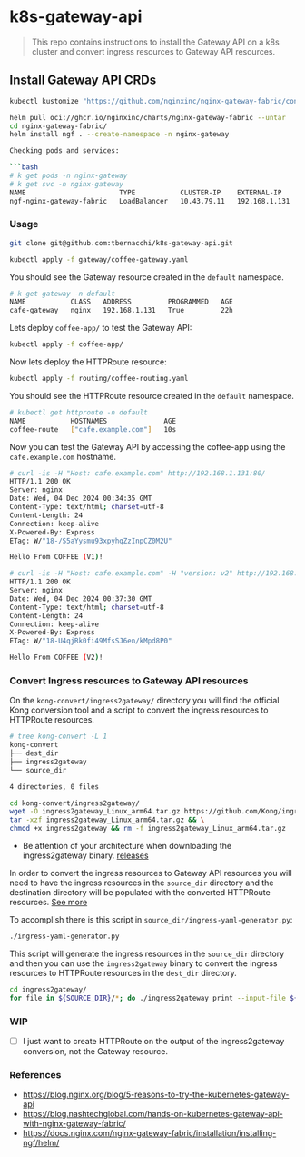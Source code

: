 # k8s-gateway-api

> This repo contains instructions to install the Gateway API on a k8s cluster and convert ingress resources to Gateway API resources.

## Install Gateway API CRDs

```bash
kubectl kustomize "https://github.com/nginxinc/nginx-gateway-fabric/config/crd/gateway-api/standard?ref=v1.5.0" | kubectl apply -f -
```

```bash
helm pull oci://ghcr.io/nginxinc/charts/nginx-gateway-fabric --untar
cd nginx-gateway-fabric/
helm install ngf . --create-namespace -n nginx-gateway

Checking pods and services:

```bash
# k get pods -n nginx-gateway
# k get svc -n nginx-gateway
NAME                       TYPE           CLUSTER-IP    EXTERNAL-IP     PORT(S)                      AGE
ngf-nginx-gateway-fabric   LoadBalancer   10.43.79.11   192.168.1.131   80:32158/TCP,443:30888/TCP   8m2s
```

### Usage

```bash
git clone git@github.com:tbernacchi/k8s-gateway-api.git
```

```bash
kubectl apply -f gateway/coffee-gateway.yaml
```

You should see the Gateway resource created in the `default` namespace.

```bash
# k get gateway -n default
NAME           CLASS   ADDRESS         PROGRAMMED   AGE
cafe-gateway   nginx   192.168.1.131   True         22h
```

Lets deploy `coffee-app/` to test the Gateway API:

```bash
kubectl apply -f coffee-app/
```

Now lets deploy the HTTPRoute resource:

```bash
kubectl apply -f routing/coffee-routing.yaml
```

You should see the HTTPRoute resource created in the `default` namespace.

```bash
# kubectl get httproute -n default
NAME           HOSTNAMES              AGE
coffee-route   ["cafe.example.com"]   10s
```

Now you can test the Gateway API by accessing the coffee-app using the `cafe.example.com` hostname.

```bash
# curl -is -H "Host: cafe.example.com" http://192.168.1.131:80/
HTTP/1.1 200 OK
Server: nginx
Date: Wed, 04 Dec 2024 00:34:35 GMT
Content-Type: text/html; charset=utf-8
Content-Length: 24
Connection: keep-alive
X-Powered-By: Express
ETag: W/"18-/S5aYysmu93xpyhqZzInpCZ0M2U"

Hello From COFFEE (V1)!
```

```bash
# curl -is -H "Host: cafe.example.com" -H "version: v2" http://192.168.1.131:80/
HTTP/1.1 200 OK
Server: nginx
Date: Wed, 04 Dec 2024 00:37:30 GMT
Content-Type: text/html; charset=utf-8
Content-Length: 24
Connection: keep-alive
X-Powered-By: Express
ETag: W/"18-U4qjRk0fi49MfsSJ6en/kMpd8P0"

Hello From COFFEE (V2)!
```

### Convert Ingress resources to Gateway API resources

On the `kong-convert/ingress2gateway/` directory you will find the official Kong conversion tool and a script to convert the ingress resources to HTTPRoute resources.

```bash
# tree kong-convert -L 1
kong-convert
├── dest_dir
├── ingress2gateway
└── source_dir

4 directories, 0 files
```

```bash
cd kong-convert/ingress2gateway/
wget -O ingress2gateway_Linux_arm64.tar.gz https://github.com/Kong/ingress2gateway/releases/download/v0.1.0/ingress2gateway_Linux_arm64.tar.gz && \
tar -xzf ingress2gateway_Linux_arm64.tar.gz && \
chmod +x ingress2gateway && rm -f ingress2gateway_Linux_arm64.tar.gz
```

* Be attention of your architecture when downloading the ingress2gateway binary. [releases](https://github.com/Kong/ingress2gateway/releases/)

In order to convert the ingress resources to Gateway API resources you will need to have the ingress resources in the `source_dir` directory and the destination directory will be populated with the converted HTTPRoute resources. [See more](https://docs.konghq.com/kubernetes-ingress-controller/latest/guides/migrate/ingress-to-gateway/)

To accomplish there is this script in `source_dir/ingress-yaml-generator.py`:

```bash
./ingress-yaml-generator.py
```

This script will generate the ingress resources in the `source_dir` directory and then you can use the `ingress2gateway` binary to convert the ingress resources to HTTPRoute resources in the `dest_dir` directory.

```bash
cd ingress2gateway/
for file in ${SOURCE_DIR}/*; do ./ingress2gateway print --input-file ${file} -A --providers=kong --all-resources > ${DEST_DIR}/$(basename -- $file); done
```

### WIP

- [ ] I just want to create HTTPRoute on the output of the ingress2gateway conversion, not the Gateway resource.

### References

- https://blog.nginx.org/blog/5-reasons-to-try-the-kubernetes-gateway-api
- https://blog.nashtechglobal.com/hands-on-kubernetes-gateway-api-with-nginx-gateway-fabric/
- https://docs.nginx.com/nginx-gateway-fabric/installation/installing-ngf/helm/

